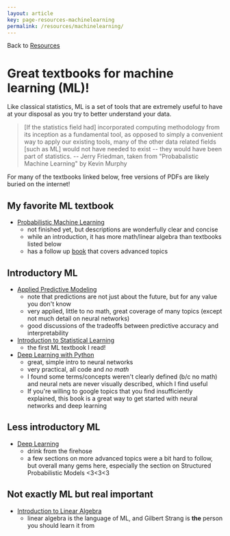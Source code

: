 ```yaml
---
layout: article
key: page-resources-machinelearning
permalink: /resources/machinelearning/
---
```


Back to [Resources](/resources/)

# Great textbooks for machine learning (ML)!

Like classical statistics, ML is a set of tools that are extremely useful to have at your disposal as you try to better understand your data. 

>[If the statistics field had] incorporated computing methodology from its inception as a fundamental tool, as opposed to simply a convenient way to apply our existing tools, many of the other data related fields [such as ML] would not have needed to exist -- they would have been part of statistics.
> -- Jerry Friedman, taken from "Probabalistic Machine Learning" by Kevin Murphy

For many of the textbooks linked below, free versions of PDFs are likely buried on the internet!

## My favorite ML textbook
 - [Probabilistic Machine Learning](https://probml.github.io/pml-book/book1.html)
    - not finished yet, but descriptions are wonderfully clear and concise
    - while an introduction, it has more math/linear algebra than textbooks listed below
    - has a follow up [book](https://probml.github.io/pml-book/book2.html) that covers advanced topics

## Introductory ML

- [Applied Predictive Modeling](http://appliedpredictivemodeling.com/)
    - note that predictions are not just about the future, but for any value you don't know
    - very applied, little to no math, great coverage of many topics (except not much detail on neural networks)
    - good discussions of the tradeoffs between predictive accuracy and interpretability
- [Introduction to Statistical Learning](https://www.statlearning.com/)
    - the first ML textbook I read!
- [Deep Learning with Python](https://www.manning.com/books/deep-learning-with-python)
    - great, simple intro to neural networks
    - very practical, all code and *no math*
    - I found some terms/concepts weren't clearly defined (b/c no math) and neural nets are never visually described, which I find useful
    - If you're willing to google topics that you find insufficiently explained, this book is a great way to get started with neural networks and deep learning

## Less introductory ML

- [Deep Learning](https://www.deeplearningbook.org/) 
    - drink from the firehose
    - a few sections on more advanced topics were a bit hard to follow, but overall many gems here, especially the section on Structured Probabilistic Models <3<3<3


## Not exactly ML but real important
- [Introduction to Linear Algebra](https://math.mit.edu/~gs/linearalgebra/)
    - linear algebra is the language of ML, and Gilbert Strang is **the** person you should learn it from
    